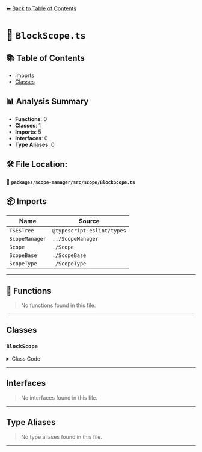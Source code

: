 [⬅️ Back to Table of Contents](../../../../index.md)

# 📄 `BlockScope.ts`

## 📚 Table of Contents

- [Imports](#imports)
- [Classes](#classes)

## 📊 Analysis Summary

- **Functions**: 0
- **Classes**: 1
- **Imports**: 5
- **Interfaces**: 0
- **Type Aliases**: 0

## 🛠️ File Location:
📂 **`packages/scope-manager/src/scope/BlockScope.ts`**

## 📦 Imports

| Name | Source |
|------|--------|
| `TSESTree` | `@typescript-eslint/types` |
| `ScopeManager` | `../ScopeManager` |
| `Scope` | `./Scope` |
| `ScopeBase` | `./ScopeBase` |
| `ScopeType` | `./ScopeType` |


---

## 🔧 Functions

> No functions found in this file.


---

## Classes

### `BlockScope`

<details><summary>Class Code</summary>

```ts
export class BlockScope extends ScopeBase<
  ScopeType.block,
  TSESTree.BlockStatement,
  Scope
> {
  constructor(
    scopeManager: ScopeManager,
    upperScope: BlockScope['upper'],
    block: BlockScope['block'],
  ) {
    super(scopeManager, ScopeType.block, upperScope, block, false);
  }
}
```
</details>


---

## Interfaces

> No interfaces found in this file.


---

## Type Aliases

> No type aliases found in this file.


---